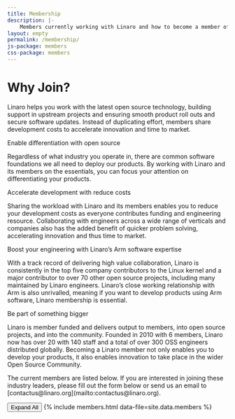 ```yaml
---
title: Membership
description: |-
    Members currently working with Linaro and how to become a member of Linaro.
layout: empty
permalink: /membership/
js-package: members
css-package: members
---
```

<div class="container-fluid">

<div class="row" id="why-join">
    <div class="container text-center">
        <h1 class="fly">Why Join?</h1>
        <p class="fly">
            Linaro helps you work with the latest open source technology, building support in upstream projects and ensuring smooth product roll outs and secure software updates. Instead of duplicating effort, members share development costs to accelerate innovation and time to market.
        </p>
    </div>
</div>
<div class="row" id="key-factors">
    <div class="container">
        <div class="col-xs-12 col-sm-6 key-factor text-center">
            <div class="key-factor-block fly">
                <span class="key-factor-title">
                    <span class="bold">Enable differentiation</span> with <span class="bold">open source</span>
                </span>
                <p>
                    Regardless of what industry you operate in, there are common software foundations we all need to deploy our products. By working with Linaro and its members on the essentials, you can focus your attention on differentiating your products.
                </p>
            </div>
        </div>
        <div class="col-xs-12 col-sm-6 key-factor text-center">
            <div class="key-factor-block fly">
                <span class="key-factor-title">
                    <span class="bold">Accelerate development</span> with <span class="bold">reduce costs</span>
                </span>
                <p>
                    Sharing the workload with Linaro and its members enables you to reduce your development costs as everyone contributes funding and engineering resource. Collaborating with engineers across a wide range of verticals and companies also has the added benefit of quicker problem solving, accelerating innovation and thus time to market.
                </p>
            </div>
        </div>
        <div class="col-xs-12 col-sm-6 key-factor text-center">
            <div class="key-factor-block fly">
                <span class="key-factor-title">
                    Boost your <span class="bold">engineering</span> with Linaro’s <span class="bold">Arm software expertise</span>
                </span>
                <p>
                    With a track record of delivering high value collaboration, Linaro is consistently in the top five company contributors to the Linux kernel and a major contributor to over 70 other open source projects, including many maintained by Linaro engineers. Linaro’s close working relationship with Arm is also unrivalled, meaning if you want to develop products using Arm software, Linaro membership is essential.
                </p>
            </div>
        </div>
        <div class="col-xs-12 col-sm-6 key-factor text-center">
            <div class="key-factor-block fly">
                <span class="key-factor-title">
                    <span class="bold">Be part of something bigger</span>
                </span>
                <p>
                    Linaro is member funded and delivers output to members, into open source projects, and into the community. Founded in 2010 with 6 members, Linaro now has over 20 with 140 staff and a total of over 300 OSS engineers distributed globally. Becoming a Linaro member not only enables you to develop your products, it also enables innovation to take place in the wider Open Source Community.
                </p>
            </div>
        </div>
    </div>
</div>
<div class="row" id="existing-members">
    <div class="container">
        <p class="fly">
            The current members are listed below. If you are interested in joining these industry leaders, please fill out the form below or send us an email to [contactus@linaro.org](mailto:contactus@linaro.org).
        </p>
        <button class="btn-primary fly" id="expand-all">Expand All</button>
        {% include members.html data-file=site.data.members %}
        <div class="cognito fly">
            <script src="https://services.cognitoforms.com/s/KvRQmIn2dku6k6gGP711jw"></script>
            <script>
            Cognito.load("forms", { id: "14", entry: {
            "PageUrl": "{{site.url}}{{page.url}}" ,
            "RedirectUrl" : "{{site.url}}/thank-you/?ref={{page.url}}",
            "ChoiceField": [{% for member in site.data.members %}"{{member.membership_group_name}}"{% unless forloop.last %},{% endunless %}{% endfor %}]
            }});
            </script>
        </div>
    </div>
   
</div>

</div>
